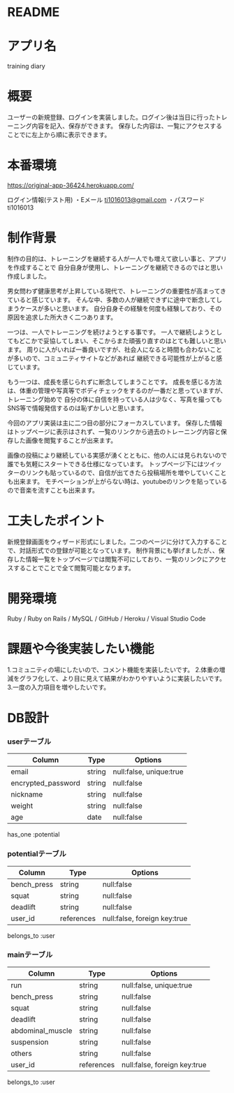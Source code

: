 # README

# アプリ名

training diary

# 概要

ユーザーの新規登録、ログインを実装しました。ログイン後は当日に行ったトレーニング内容を記入、保存ができます。
保存した内容は、一覧にアクセスすることでに左上から順に表示できます。


# 本番環境

https://original-app-36424.herokuapp.com/

ログイン情報(テスト用)
・Eメール ti1016013@gmail.com
・パスワード ti1016013

# 制作背景

制作の目的は、トレーニングを継続する人が一人でも増えて欲しい事と、アプリを作成することで
自分自身が使用し、トレーニングを継続できるのではと思い作成しました。

男女問わず健康思考が上昇している現代で、トレーニングの重要性が高まってきていると感じています。
そんな中、多数の人が継続できずに途中で断念してしまうケースが多いと思います。
自分自身その経験を何度も経験しており、その原因を追求した所大きく二つあります。

一つは、一人でトレーニングを続けようとする事です。
一人で継続しようとしてもどこかで妥協してしまい、そこからまた頑張り直すのはとても難しいと思います。
周りに人がいれば一番良いですが、社会人になると時間も合わないことが多いので、コミュニティサイトなどがあれば
継続できる可能性が上がると感じています。

もう一つは、成長を感じられずに断念してしまうことです。
成長を感じる方法は、体重の管理や写真等でボディチェックをするのが一番だと思っていますが、トレーニング始めで
自分の体に自信を持っている人は少なく、写真を撮ってもSNS等で情報発信するのは恥ずかしいと思います。

今回のアプリ実装は主に二つ目の部分にフォーカスしています。
保存した情報はトップページに表示はされず、一覧のリンクから過去のトレーニング内容と保存した画像を閲覧することが出来ます。

画像の投稿により継続している実感が湧くとともに、他の人には見られないので誰でも気軽にスタートできる仕様になっています。
トップページ下にはツイッターのリンクも貼っているので、自信が出てきたら投稿場所を増やしていくことも出来ます。
モチベーションが上がらない時は、youtubeのリンクを貼っているので音楽を流すことも出来ます。


# 工夫したポイント

新規登録画面をウィザード形式にしました。二つのページに分けて入力することで、対話形式での登録が可能となっています。
制作背景にも挙げましたが、、保存した情報一覧をトップページでは閲覧不可にしており、一覧のリンクにアクセスすることでことで全て閲覧可能となります。


# 開発環境
Ruby / Ruby on Rails / MySQL / GitHub / Heroku / Visual Studio Code 


# 課題や今後実装したい機能
1.コミュニティの場にしたいので、コメント機能を実装したいです。
2.体重の増減をグラフ化して、より目に見えて結果がわかりやすいように実装したいです。
3.一度の入力項目を増やしたいです。


# DB設計

### userテーブル


| Column                |Type          | Options                 |
|-----------------------|--------------|---------------          |
| email                 |string        | null:false, unique:true |
| encrypted_password    |string        | null:false              |
| nickname              |string        | null:false              |
| weight                |string        | null:false              |
| age                   |date          | null:false              |

has_one :potential


### potentialテーブル

| Column                |Type          | Options                       |
|-----------------------|--------------|-------------------------------|
| bench_press           |string        | null:false                    |
| squat                 |string        | null:false                    |
| deadlift              |string        | null:false                    |
| user_id               |references    | null:false, foreign key:true  |

belongs_to :user


### mainテーブル

| Column                |Type          | Options                       |
|-----------------------|--------------|-------------------------------|
| run                   |string        | null:false, unique:true       |
| bench_press           |string        | null:false                    |
| squat                 |string        | null:false                    |
| deadlift              |string        | null:false                    |
| abdominal_muscle      |string        | null:false                    |
| suspension            |string        | null:false                    |
| others                |string        | null:false                    |
| user_id               |references    | null:false, foreign key:true  |

belongs_to :user




